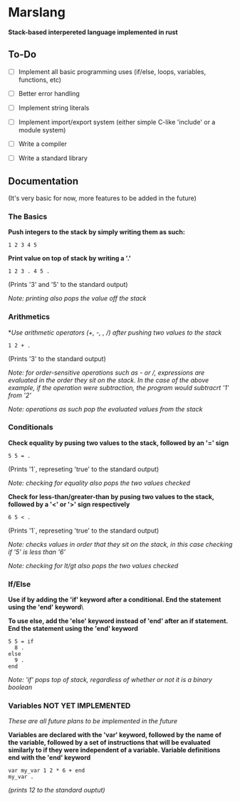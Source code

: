 # Marslang
**Stack-based interpereted language implemented in rust**

## To-Do
- [ ] Implement all basic programming uses (if/else, loops, variables, functions, etc)
- [ ] Better error handling
- [ ] Implement string literals
- [ ] Implement import/export system (either simple C-like 'include' or a module system)
- [ ] Write a compiler
- [ ] Write a standard library


## Documentation
(It's very basic for now, more features to be added in the future)

### The Basics

**Push integers to the stack by simply writing them as such:**

```
1 2 3 4 5
```

**Print value on top of stack by writing a '.'**

```
1 2 3 . 4 5 .
```
(Prints '3' and '5' to the standard output)

*Note: printing also pops the value off the stack*

### Arithmetics

**Use arithmetic operators (+, -, *, /) after pushing two values to the stack**

```
1 2 + .
```

(Prints '3' to the standard output)

*Note: for order-sensitive operations such as - or /, expressions are evaluated in the order they sit on the stack. In the case of the above example, if the operation were subtraction, the program would subtracrt '1' from '2'*

*Note: operations as such pop the evaluated values from the stack*

### Conditionals

**Check equality by pusing two values to the stack, followed by an '=' sign**
```
5 5 = .
```

(Prints '1`, represeting 'true' to the standard output)

*Note: checking for equality also pops the two values checked*

**Check for less-than/greater-than by pusing two values to the stack, followed by a '<' or '>' sign respectively**
```
6 5 < .
```
(Prints '1`, represeting 'true' to the standard output)

*Note: checks values in order that they sit on the stack, in this case checking if '5' is less than '6'*

*Note: checking for lt/gt also pops the two values checked*

### If/Else

**Use if by adding the 'if' keyword after a conditional. End the statement using the 'end' keyword**\

**To use else, add the 'else' keyword instead of 'end' after an if statement. End the statement using the 'end' keyword**

```
5 5 = if
  8 .
else
  9 .
end
```
*Note: 'if' pops top of stack, regardless of whether or not it is a binary boolean*

### Variables NOT YET IMPLEMENTED

*These are all future plans to be implemented in the future*

**Variables are declared with the 'var' keyword, followed by the name of the variable, followed by a set of instructions that will be evaluated similarly to if they were independent of a variable. Variable definitions end with the 'end' keyword**

```
var my_var 1 2 * 6 + end
my_var .
```

*(prints 12 to the standard ouptut)*